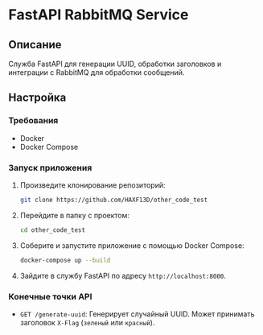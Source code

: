 # FastAPI RabbitMQ Service

## Описание
Служба FastAPI для генерации UUID, обработки заголовков и интеграции с RabbitMQ для обработки сообщений.

## Настройка

### Требования
- Docker
- Docker Compose

### Запуск приложения
1. Произведите клонирование репозиторий:
    ```bash
    git clone https://github.com/HAXF13D/other_code_test
    ```
2. Перейдите в папку с проектом:
    ```bash
    cd other_code_test
    ```
3. Соберите и запустите приложение с помощью Docker Compose:
    ```bash
    docker-compose up --build
    ```
4. Зайдите в службу FastAPI по адресу `http://localhost:8000`.

### Конечные точки API
- `GET /generate-uuid`: Генерирует случайный UUID. Может принимать заголовок `X-Flag` (`зеленый` или `красный`).
